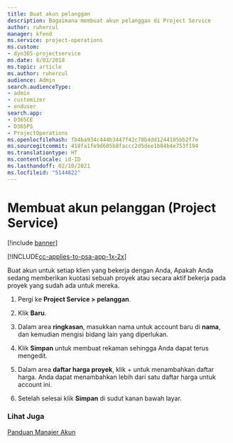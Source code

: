 ```yaml
---
title: Buat akun pelanggan
description: Bagaimana membuat akun pelanggan di Project Service
author: ruhercul
manager: kfend
ms.service: project-operations
ms.custom:
- dyn365-projectservice
ms.date: 8/03/2018
ms.topic: article
ms.author: ruhercul
audience: Admin
search.audienceType:
- admin
- customizer
- enduser
search.app:
- D365CE
- D365PS
- ProjectOperations
ms.openlocfilehash: fb4ba934c444b3447f42c78b4dd1244185bb2f7e
ms.sourcegitcommit: 418fa1fe9d605b8faccc2d5dee1b04b4e753f194
ms.translationtype: HT
ms.contentlocale: id-ID
ms.lasthandoff: 02/10/2021
ms.locfileid: "5144822"
---
```

# <a name="create-a-customer-account-project-service"></a>Membuat akun pelanggan (Project Service)

[!include [banner](../includes/psa-now-project-operations.md)]

[!INCLUDE[cc-applies-to-psa-app-1x-2x](../includes/cc-applies-to-psa-app-1x-2x.md)]

Buat akun untuk setiap klien yang bekerja dengan Anda, Apakah Anda sedang memberikan kuotasi sebuah proyek atau secara aktif bekerja pada proyek yang sudah ada untuk mereka.  
  
1.  Pergi ke **Project Service > pelanggan**.  
  
2.  Klik **Baru**.  
  
3.  Dalam area **ringkasan**, masukkan nama untuk account baru di **nama**, dan kemudian mengisi bidang lain yang diperlukan.  
  
4.  Klik **Simpan** untuk membuat rekaman sehingga Anda dapat terus mengedit.  
  
5.  Dalam area **daftar harga proyek**, klik + untuk menambahkan daftar harga. Anda dapat menambahkan lebih dari satu daftar harga untuk account ini.  
  
6.  Setelah selesai klik **Simpan** di sudut kanan bawah layar.  
  
### <a name="see-also"></a>Lihat Juga  
 [Panduan Manajer Akun](../psa/account-manager-guide.md)
